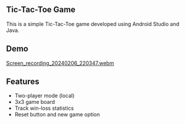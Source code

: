 ## Tic-Tac-Toe Game
This is a simple Tic-Tac-Toe game developed using Android Studio and Java.

## Demo
[Screen_recording_20240206_220347.webm](https://github.com/nastaran-motiee/tic-tac-toe/assets/33676320/9968aed7-e85f-4e59-9305-cea917aebd3c)


## Features
- Two-player mode (local)
- 3x3 game board
- Track win-loss statistics
- Reset button and new game option
